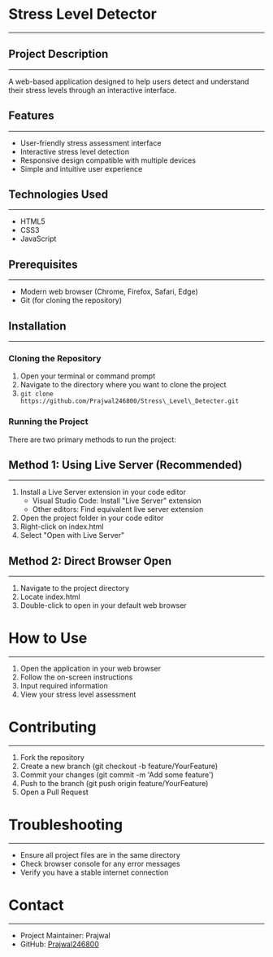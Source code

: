 # Stress Level Detector
-------------------

## Project Description
-------------------
A web-based application designed to help users detect and understand their stress levels through an interactive interface.

## Features
--------
*   User-friendly stress assessment interface
*   Interactive stress level detection
*   Responsive design compatible with multiple devices
*   Simple and intuitive user experience
    
## Technologies Used
-----------------
*   HTML5
*   CSS3    
*   JavaScript

## Prerequisites
-------------
*   Modern web browser (Chrome, Firefox, Safari, Edge)
*   Git (for cloning the repository)
    
## Installation
------------
### Cloning the Repository
1.  Open your terminal or command prompt
2.  Navigate to the directory where you want to clone the project
3.  ```git clone https://github.com/Prajwal246800/Stress\_Level\_Detecter.git```
    
### Running the Project
There are two primary methods to run the project:
## Method 1: Using Live Server (Recommended)
-----------------------------------------
1.  Install a Live Server extension in your code editor
    *   Visual Studio Code: Install "Live Server" extension
    *   Other editors: Find equivalent live server extension
2.  Open the project folder in your code editor
3.  Right-click on index.html
4.  Select "Open with Live Server"
    
## Method 2: Direct Browser Open
-----------------------------
1.  Navigate to the project directory
2.  Locate index.html
3.  Double-click to open in your default web browser
    
# How to Use
----------
1.  Open the application in your web browser
2.  Follow the on-screen instructions
3.  Input required information
4.  View your stress level assessment
    
# Contributing
------------
1.  Fork the repository
2.  Create a new branch (git checkout -b feature/YourFeature)
3.  Commit your changes (git commit -m 'Add some feature')
4.  Push to the branch (git push origin feature/YourFeature)
5.  Open a Pull Request
    
# Troubleshooting
---------------
*   Ensure all project files are in the same directory
*   Check browser console for any error messages    
*   Verify you have a stable internet connection

# Contact
-------
*   Project Maintainer: Prajwal
*   GitHub: [Prajwal246800](https://github.com/Prajwal246800)
